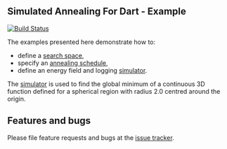 
## Simulated Annealing For Dart - Example
[![Build Status](https://travis-ci.com/simphotonics/simulated_annealing.svg?branch=main)](https://travis-ci.com/simphotonics/simulated_annealing)

The examples presented here demonstrate how to:
- define a [search space],
- specify an [annealing schedule],
- define an energy field and logging [simulator].

The [simulator] is used to find the global minimum of a continuous
3D function defined for a spherical region with radius 2.0 centred
around the origin.

## Features and bugs
Please file feature requests and bugs at the [issue tracker].

[issue tracker]: https://github.com/simphotonics/simulated_annealing/issues

[search space]: SEARCH_SPACE.md

[annealing schedule]: ANNEALING_SCHEDULE.md

[simulator]: SIMULATOR.md
